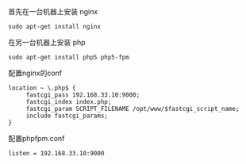 首先在一台机器上安装 nginx
```
sudo apt-get install nginx
```
在另一台机器上安装 php
```
sudo apt-get install php5 php5-fpm
```
配置nginx的conf
```
location ~ \.php$ {
     fastcgi_pass 192.168.33.10:9000;
     fastcgi_index index.php;
     fastcgi_param SCRIPT_FILENAME /opt/www/$fastcgi_script_name;
     include fastcgi_params;
}
```
配置phpfpm.conf  
```
listen = 192.168.33.10:9000
```
